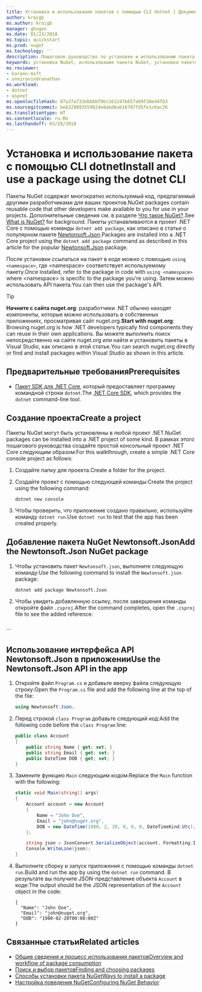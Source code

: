 ```yaml
---
title: Установка и использование пакетов с помощью CLI dotnet | Документация Майкрософт
author: kraigb
ms.author: kraigb
manager: ghogen
ms.date: 01/23/2018
ms.topic: quickstart
ms.prod: nuget
ms.technology: ''
description: Пошаговое руководство по установке и использованию пакета NuGet в проекте .NET Core.
keywords: установка NuGet, использование пакета NuGet, установка пакетов NuGet, ссылки на пакеты NuGet, использование пакетов NuGet
ms.reviewer:
- karann-msft
- unniravindranathan
ms.workload:
- dotnet
- aspnet
ms.openlocfilehash: 87a37a733ebbbbf9bc161247b657a69f30ed4fb3
ms.sourcegitcommit: beb229893559824e8abd6ab16707fd5fe1c6ac26
ms.translationtype: HT
ms.contentlocale: ru-RU
ms.lasthandoff: 03/28/2018
---
```

# <a name="install-and-use-a-package-using-the-dotnet-cli"></a><span data-ttu-id="9fba4-104">Установка и использование пакета с помощью CLI dotnet</span><span class="sxs-lookup"><span data-stu-id="9fba4-104">Install and use a package using the dotnet CLI</span></span>

<span data-ttu-id="9fba4-105">Пакеты NuGet содержат многократно используемый код, предлагаемый другими разработчиками для ваших проектов.</span><span class="sxs-lookup"><span data-stu-id="9fba4-105">NuGet packages contain reusable code that other developers make available to you for use in your projects.</span></span> <span data-ttu-id="9fba4-106">Дополнительные сведения см. в разделе [Что такое NuGet?](../What-is-NuGet.md).</span><span class="sxs-lookup"><span data-stu-id="9fba4-106">See [What is NuGet?](../What-is-NuGet.md) for background.</span></span> <span data-ttu-id="9fba4-107">Пакеты устанавливаются в проект .NET Core с помощью команды `dotnet add package`, как описано в статье о популярном пакете [Newtonsoft.Json](https://www.nuget.org/packages/Newtonsoft.Json/).</span><span class="sxs-lookup"><span data-stu-id="9fba4-107">Packages are installed into a .NET Core project using the `dotnet add package` command as described in this article for the popular [Newtonsoft.Json](https://www.nuget.org/packages/Newtonsoft.Json/) package.</span></span>

<span data-ttu-id="9fba4-108">После установки ссылаться на пакет в коде можно с помощью `using <namespace>`, где \<namespace\> соответствует используемому пакету.</span><span class="sxs-lookup"><span data-stu-id="9fba4-108">Once installed, refer to the package in code with `using <namespace>` where \<namespace\> is specific to the package you're using.</span></span> <span data-ttu-id="9fba4-109">Затем можно использовать API пакета.</span><span class="sxs-lookup"><span data-stu-id="9fba4-109">You can then use the package's API.</span></span>

> [!Tip]
> <span data-ttu-id="9fba4-110">**Начните с сайта nuget.org**: разработчики .NET обычно находят компоненты, которые можно использовать в собственных приложениях, просматривая сайт nuget.org.</span><span class="sxs-lookup"><span data-stu-id="9fba4-110">**Start with nuget.org**: Browsing nuget.org is how .NET developers typically find components they can reuse in their own applications.</span></span> <span data-ttu-id="9fba4-111">Вы можете выполнить поиск непосредственно на сайте nuget.org или найти и установить пакеты в Visual Studio, как описано в этой статье.</span><span class="sxs-lookup"><span data-stu-id="9fba4-111">You can search nuget.org directly or find and install packages within Visual Studio as shown in this article.</span></span>

## <a name="prerequisites"></a><span data-ttu-id="9fba4-112">Предварительные требования</span><span class="sxs-lookup"><span data-stu-id="9fba4-112">Prerequisites</span></span>

- <span data-ttu-id="9fba4-113">[Пакет SDK для .NET Core](https://www.microsoft.com/net/download/), который предоставляет программу командной строки `dotnet`.</span><span class="sxs-lookup"><span data-stu-id="9fba4-113">The [.NET Core SDK](https://www.microsoft.com/net/download/), which provides the `dotnet` command-line tool.</span></span>

## <a name="create-a-project"></a><span data-ttu-id="9fba4-114">Создание проекта</span><span class="sxs-lookup"><span data-stu-id="9fba4-114">Create a project</span></span>

<span data-ttu-id="9fba4-115">Пакеты NuGet могут быть установлены в любой проект .NET.</span><span class="sxs-lookup"><span data-stu-id="9fba4-115">NuGet packages can be installed into a .NET project of some kind.</span></span> <span data-ttu-id="9fba4-116">В рамках этого пошагового руководства создайте простой консольный проект .NET Core следующим образом:</span><span class="sxs-lookup"><span data-stu-id="9fba4-116">For this walkthrough, create a simple .NET Core console project as follows:</span></span>

1. <span data-ttu-id="9fba4-117">Создайте папку для проекта.</span><span class="sxs-lookup"><span data-stu-id="9fba4-117">Create a folder for the project.</span></span>

1. <span data-ttu-id="9fba4-118">Создайте проект с помощью следующей команды:</span><span class="sxs-lookup"><span data-stu-id="9fba4-118">Create the project using the following command:</span></span>

    ```cli
    dotnet new console
    ```

1. <span data-ttu-id="9fba4-119">Чтобы проверить, что приложение создано правильно, используйте команду `dotnet run`.</span><span class="sxs-lookup"><span data-stu-id="9fba4-119">Use `dotnet run` to test that the app has been created properly.</span></span>

## <a name="add-the-newtonsoftjson-nuget-package"></a><span data-ttu-id="9fba4-120">Добавление пакета NuGet Newtonsoft.Json</span><span class="sxs-lookup"><span data-stu-id="9fba4-120">Add the Newtonsoft.Json NuGet package</span></span>

1. <span data-ttu-id="9fba4-121">Чтобы установить пакет `Newtonsoft.json`, выполните следующую команду:</span><span class="sxs-lookup"><span data-stu-id="9fba4-121">Use the following command to install the `Newtonsoft.json` package:</span></span>

    ```cli
    dotnet add package Newtonsoft.Json
    ```

1. <span data-ttu-id="9fba4-122">Чтобы увидеть добавленную ссылку, после завершения команды откройте файл `.csproj`.</span><span class="sxs-lookup"><span data-stu-id="9fba4-122">After the command completes, open the `.csproj` file to see the added reference:</span></span>

    ```xml
  <ItemGroup>
    <PackageReference Include="Newtonsoft.Json" Version="10.0.3" />
  </ItemGroup>
    ```

## <a name="use-the-newtonsoftjson-api-in-the-app"></a><span data-ttu-id="9fba4-123">Использование интерфейса API Newtonsoft.Json в приложении</span><span class="sxs-lookup"><span data-stu-id="9fba4-123">Use the Newtonsoft.Json API in the app</span></span>

1. <span data-ttu-id="9fba4-124">Откройте файл `Program.cs` и добавьте вверху файла следующую строку:</span><span class="sxs-lookup"><span data-stu-id="9fba4-124">Open the `Program.cs` file and add the following line at the top of the file:</span></span>

    ```cs
    using Newtonsoft.Json;
    ```

1. <span data-ttu-id="9fba4-125">Перед строкой `class Program` добавьте следующий код:</span><span class="sxs-lookup"><span data-stu-id="9fba4-125">Add the following code before the `class Program` line:</span></span>

    ```cs
    public class Account
    {
        public string Name { get; set; }
        public string Email { get; set; }
        public DateTime DOB { get; set; }
    }
    ```

1. <span data-ttu-id="9fba4-126">Замените функцию `Main` следующим кодом:</span><span class="sxs-lookup"><span data-stu-id="9fba4-126">Replace the `Main` function with the following:</span></span>

    ```cs
    static void Main(string[] args)
    {
        Account account = new Account
        {
            Name = "John Doe",
            Email = "john@nuget.org",
            DOB = new DateTime(1980, 2, 20, 0, 0, 0, DateTimeKind.Utc),
        };

        string json = JsonConvert.SerializeObject(account, Formatting.Indented);
        Console.WriteLine(json);
    }
    ```

1. <span data-ttu-id="9fba4-127">Выполните сборку и запуск приложения с помощью команды `dotnet run`.</span><span class="sxs-lookup"><span data-stu-id="9fba4-127">Build and run the app by using the `dotnet run` command.</span></span> <span data-ttu-id="9fba4-128">В результате вы получите JSON-представление объекта `Account` в коде:</span><span class="sxs-lookup"><span data-stu-id="9fba4-128">The output should be the JSON representation of the `Account` object in the code:</span></span>

    ```output
    {
      "Name": "John Doe",
      "Email": "john@nuget.org",
      "DOB": "1980-02-20T00:00:00Z"
    }
    ```

## <a name="related-articles"></a><span data-ttu-id="9fba4-129">Связанные статьи</span><span class="sxs-lookup"><span data-stu-id="9fba4-129">Related articles</span></span>

- [<span data-ttu-id="9fba4-130">Общие сведения и процесс использования пакетов</span><span class="sxs-lookup"><span data-stu-id="9fba4-130">Overview and workflow of package consumption</span></span>](../consume-packages/overview-and-workflow.md)
- [<span data-ttu-id="9fba4-131">Поиск и выбор пакетов</span><span class="sxs-lookup"><span data-stu-id="9fba4-131">Finding and choosing packages</span></span>](../consume-packages/finding-and-choosing-packages.md)
- [<span data-ttu-id="9fba4-132">Способы установки пакета NuGet</span><span class="sxs-lookup"><span data-stu-id="9fba4-132">Ways to install a package</span></span>](../consume-packages/ways-to-install-a-package.md)
- [<span data-ttu-id="9fba4-133">Настройка поведения NuGet</span><span class="sxs-lookup"><span data-stu-id="9fba4-133">Configuring NuGet Behavior</span></span>](../consume-packages/configuring-nuget-behavior.md)
